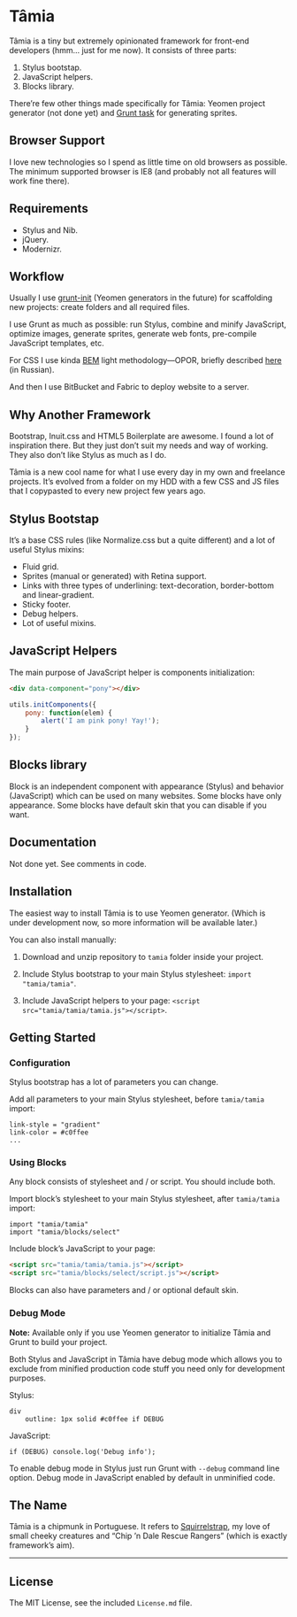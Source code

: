 # Tâmia

Tâmia is a tiny but extremely opinionated framework for front-end developers (hmm… just for me now). It consists of three parts:

1. Stylus bootstap.
2. JavaScript helpers.
3. Blocks library.

There’re few other things made specifically for Tâmia: Yeomen project generator (not done yet) and [Grunt task](https://github.com/sapegin/grunt-tamia-sprite) for generating sprites.


## Browser Support

I love new technologies so I spend as little time on old browsers as possible. The minimum supported browser is IE8 (and probably not all features will work fine there).


## Requirements

* Stylus and Nib.
* jQuery.
* Modernizr.


## Workflow

Usually I use [grunt-init](https://github.com/gruntjs/grunt-init) (Yeomen generators in the future) for scaffolding new projects: create folders and all required files.

I use Grunt as much as possible: run Stylus, combine and minify JavaScript, optimize images, generate sprites, generate web fonts, pre-compile JavaScript templates, etc.

For CSS I use kinda [BEM](http://bem.info/) light methodology—OPOR, briefly described [here](http://nano.sapegin.ru/all/opor-methodology/) (in Russian).

And then I use BitBucket and Fabric to deploy website to a server.


## Why Another Framework

Bootstrap, Inuit.css and HTML5 Boilerplate are awesome. I found a lot of inspiration there. But they just don’t suit my needs and way of working. They also don’t like Stylus as much as I do.

Tâmia is a new cool name for what I use every day in my own and freelance projects. It’s evolved from a folder on my HDD with a few CSS and JS files that I copypasted to every new project few years ago.


## Stylus Bootstap

It’s a base CSS rules (like Normalize.css but a quite different) and a lot of useful Stylus mixins:

* Fluid grid.
* Sprites (manual or generated) with Retina support.
* Links with three types of underlining: text-decoration, border-bottom and linear-gradient.
* Sticky footer.
* Debug helpers.
* Lot of useful mixins.


## JavaScript Helpers

The main purpose of JavaScript helper is components initialization:

```html
<div data-component="pony"></div>
```

```javascript
utils.initComponents({
	pony: function(elem) {
		alert('I am pink pony! Yay!');
	}
});
```


## Blocks library

Block is an independent component with appearance (Stylus) and behavior (JavaScript) which can be used on many websites. Some blocks have only appearance. Some blocks have default skin that you can disable if you want.


## Documentation

Not done yet. See comments in code.


## Installation

The easiest way to install Tâmia is to use Yeomen generator. (Which is under development now, so more information will be available later.)

You can also install manually:

1. Download and unzip repository to `tamia` folder inside your project.

2. Include Stylus bootstrap to your main Stylus stylesheet: `import "tamia/tamia"`.

3. Include JavaScript helpers to your page: `<script src="tamia/tamia/tamia.js"></script>`.


## Getting Started

### Configuration

Stylus bootstrap has a lot of parameters you can change.

Add all parameters to your main Stylus stylesheet, before `tamia/tamia` import:

```
link-style = "gradient"
link-color = #c0ffee
...
```

### Using Blocks

Any block consists of stylesheet and / or script. You should include both.

Import block’s stylesheet to your main Stylus stylesheet, after `tamia/tamia` import:

```
import "tamia/tamia"
import "tamia/blocks/select"
```

Include block’s JavaScript to your page:

```html
<script src="tamia/tamia/tamia.js"></script>
<script src="tamia/blocks/select/script.js"></script>
```

Blocks can also have parameters and / or optional default skin.

### Debug Mode

**Note:** Available only if you use Yeomen generator to initialize Tâmia and Grunt to build your project.

Both Stylus and JavaScript in Tâmia have debug mode which allows you to exclude from minified production code stuff you need only for development purposes.

Stylus:

```
div
	outline: 1px solid #c0ffee if DEBUG
```

JavaScript:

```
if (DEBUG) console.log('Debug info');
```

To enable debug mode in Stylus just run Grunt with `--debug` command line option. Debug mode in JavaScript enabled by default in unminified code.


## The Name

Tâmia is a chipmunk in Portuguese. It refers to [Squirrelstrap](https://github.com/sapegin/squirrelstrap), my love of small cheeky creatures and “Chip ’n Dale Rescue Rangers” (which is exactly framework’s aim).


---

## License

The MIT License, see the included `License.md` file.
